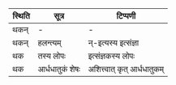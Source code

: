 | स्थिति | सूत्र | टिप्पणी |
| ----- | ------- | ------ |
| थकन् | - | - |
| थकन् | हलन्त्यम् | न्-इत्यस्य इत्संज्ञा |
| थक | तस्य लोपः | इत्संज्ञकस्य लोपः |
| थक | आर्धधातुकं शेषः | अशित्त्वात् कृत् आर्धधातुकम् |
